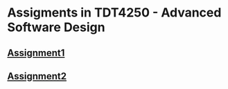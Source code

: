 # Assigments in TDT4250 - Advanced Software Design

## [Assignment1](assignment1/)

## [Assignment2](assignment2/)
